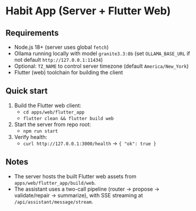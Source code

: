 # Habit App (Server + Flutter Web)

## Requirements
- Node.js 18+ (server uses global `fetch`)
- Ollama running locally with model `granite3.3:8b` (set `OLLAMA_BASE_URL` if not default `http://127.0.0.1:11434`)
- Optional: `TZ_NAME` to control server timezone (default `America/New_York`)
- Flutter (web) toolchain for building the client

## Quick start
1. Build the Flutter web client:
   - `cd apps/web/flutter_app`
   - `flutter clean && flutter build web`
2. Start the server from repo root:
   - `npm run start`
3. Verify health:
   - `curl http://127.0.0.1:3000/health` → `{ "ok": true }`

## Notes
- The server hosts the built Flutter web assets from `apps/web/flutter_app/build/web`.
- The assistant uses a two-call pipeline (router → propose → validate/repair → summarize), with SSE streaming at `/api/assistant/message/stream`.


